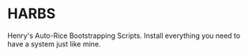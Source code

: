 # HARBS
Henry's Auto-Rice Bootstrapping Scripts. Install everything you need to have a system just like mine.
